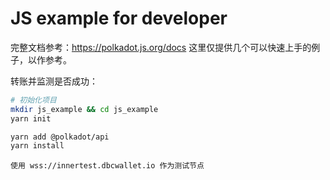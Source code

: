 # JS example for developer

完整文档参考：https://polkadot.js.org/docs 这里仅提供几个可以快速上手的例子，以作参考。

转账并监测是否成功：



```bash
# 初始化项目
mkdir js_example && cd js_example
yarn init

yarn add @polkadot/api
yarn install
```

```
使用 wss://innertest.dbcwallet.io 作为测试节点
```







